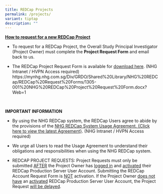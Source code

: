 ```yaml
---
title: REDCap Projects
permalink: /projects/
variant: tiptap
description: ""
---
```

<p><strong><u>How to request for a new REDCap Project</u></strong>
</p>
<ul data-tight="true" class="tight">
<li>
<p>To request for a REDCap Project, the Overall Study Principal Investigator
(Project Owner) must complete the <strong>Project Request Form</strong> and
email back to us.</p>
</li>
<li>
<p>The REDCap Project Request Form is available for <a href="https://mynhg.nhg.com.sg/Div/GRDO/Shared%20Library/NHG%20REDCap/REDCap%20Request%20Forms/1305-001%20NHG%20REDCap%20Project%20Request%20Form.docx?Web=1" rel="noopener noreferrer nofollow" target="_blank">download here</a>.
(NHG Intranet / HVPN Access required)
<br><a rel="noopener noreferrer nofollow" target="_blank">https://mynhg.nhg.com.sg/Div/GRDO/Shared%20Library/NHG%20REDCap/REDCap%20Request%20Forms/1305-001%20NHG%20REDCap%20Project%20Request%20Form.docx?Web=1</a>
</p>
</li>
</ul>
<p>&nbsp;</p>
<p><strong>IMPORTANT INFORMATION</strong>
</p>
<ul data-tight="true" class="tight">
<li>
<p>By using the NHG REDCap system, the REDCap Users agree to abide by the
provisions of the <a href="https://mynhg.nhg.com.sg/Div/GRDO/Shared%20Library/NHG%20REDCap/REDCap%20Policies/1302-001%20NHG%20REDCap%20System%20Usage%20Agreement%20v1.pdf?Web=1" rel="noopener noreferrer nofollow" target="_blank">NHG REDCap System Usage Agreement. {Click here to view the latest Agreement}</a>.
(NHG Intranet / HVPN Access required)</p>
</li>
<li>
<p>We urge all Users to read the Usage Agreement to understand their obligations
and responsibilities when using the NHG REDCap system.</p>
</li>
<li>
<p>REDCAP PROJECT REQUESTS: Project Requests must only be submitted <u>AFTER</u> the
Project Owner has <u>logged in</u> and <u>activated</u> their REDCap Production
Server User Account. Submitting the REDCap Account Request Form is <u>NOT</u> activation.
If the Project Owner <u>does not have</u> an <u>activated</u> REDCap Production
Server User Account, the Project Request <u>will be delayed</u>.</p>
</li>
</ul>
<p></p>